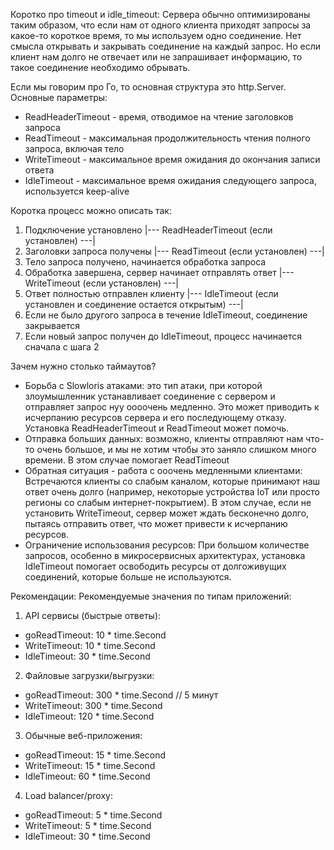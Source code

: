 Коротко про timeout и idle_timeout:
Сервера обычно оптимизированы таким образом, что если нам от одного клиента приходят запросы за какое-то короткое время, то мы используем одно соединение. Нет смысла открывать и закрывать соединение на каждый запрос. Но если клиент нам долго не отвечает или не запрашивает информацию, то такое соединение необходимо обрывать.

Если мы говорим про Го, то основная структура это http.Server. Основные параметры:

- ReadHeaderTimeout - время, отводимое на чтение заголовков запроса
- ReadTimeout - максимальная продолжительность чтения полного запроса, включая тело
- WriteTimeout - максимальное время ожидания до окончания записи ответа
- IdleTimeout - максимальное время ожидания следующего запроса, используется keep-alive

Коротка процесс можно описать так:

1. Подключение установлено
   |--- ReadHeaderTimeout (если установлен) ---|
2. Заголовки запроса получены
   |--- ReadTimeout (если установлен) ---|
3. Тело запроса получено, начинается обработка запроса
4. Обработка завершена, сервер начинает отправлять ответ
   |--- WriteTimeout (если установлен) ---|
5. Ответ полностью отправлен клиенту
   |--- IdleTimeout (если установлен и соединение остается открытым) ---|
6. Если не было другого запроса в течение IdleTimeout, соединение закрывается
7. Если новый запрос получен до IdleTimeout, процесс начинается сначала с шага 2

Зачем нужно столько таймаутов?

- Борьба с Slowloris атаками: это тип атаки, при которой злоумышленник устанавливает соединение с сервером и отправляет запрос нуу оооочень медленно. Это может приводить к исчерпанию ресурсов сервера и его последующему отказу. Установка ReadHeaderTimeout и ReadTimeout может помочь.
- Отправка больших данных: возможно, клиенты отправляют нам что-то очень большое, и мы не хотим чтобы это заняло слишком много времени. В этом случае помогает ReadTimeout
- Обратная ситуация - работа с ооочень медленными клиентами: Встречаются клиенты со слабым каналом, которые принимают наш ответ очень долго (например, некоторые устройства IoT или просто регионы со слабым интернет-покрытием). В этом случае, если не установить WriteTimeout, сервер может ждать бесконечно долго, пытаясь отправить ответ, что может привести к исчерпанию ресурсов.
- Ограничение использования ресурсов: При большом количестве запросов, особенно в микросервисных архитектурах, установка IdleTimeout помогает освободить ресурсы от долгоживущих соединений, которые больше не используются.

Рекомендации:
Рекомендуемые значения по типам приложений:

1. API сервисы (быстрые ответы):

- goReadTimeout: 10 \* time.Second
- WriteTimeout: 10 \* time.Second
- IdleTimeout: 30 \* time.Second

2. Файловые загрузки/выгрузки:

- goReadTimeout: 300 \* time.Second // 5 минут
- WriteTimeout: 300 \* time.Second
- IdleTimeout: 120 \* time.Second

3. Обычные веб-приложения:

- goReadTimeout: 15 \* time.Second
- WriteTimeout: 15 \* time.Second
- IdleTimeout: 60 \* time.Second

4. Load balancer/proxy:

- goReadTimeout: 5 \* time.Second
- WriteTimeout: 5 \* time.Second
- IdleTimeout: 30 \* time.Second
